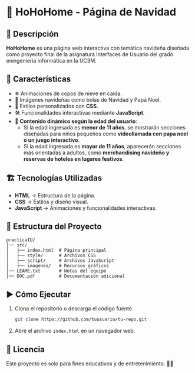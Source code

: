 # 🎅 HoHoHome - Página de Navidad

## 📌 Descripción
**HoHoHome** es una página web interactiva con temática navideña diseñada como proyecto final de la asignatura Interfaces de Usuario del grado eningeniería informática en la UC3M. 
## 🚀 Características
- ❄ Animaciones de copos de nieve en caída.
- 🎄 Imágenes navideñas como bolas de Navidad y Papá Noel.
- 🎨 Estilos personalizados con **CSS**.
- 🛠️ Funcionalidades interactivas mediante **JavaScript**.
- 🎁 **Contenido dinámico según la edad del usuario**:
  - Si la edad ingresada es **menor de 11 años**, se mostrarán secciones diseñadas para niños pequeños como **videollamada con papa noel o un juego interactivo**.
  - Si la edad ingresada es **mayor de 11 años**, aparecerán secciones más orientadas a adultos, como **merchandising navideño y reservas de hoteles en lugares festivos**.

## 🏗️ Tecnologías Utilizadas
- **HTML** → Estructura de la página.
- **CSS** → Estilos y diseño visual.
- **JavaScript** → Animaciones y funcionalidades interactivas.

## 📂 Estructura del Proyecto
```
practicaIU/
│── src/
│   ├── index.html  # Página principal
│   ├── style/      # Archivos CSS
│   ├── script/     # Archivos JavaScript
│   ├── imagenes/   # Recursos gráficos
│── LEAME.txt       # Notas del equipo
│── DOC.pdf         # Documentación adicional
```

## ▶️ Cómo Ejecutar
1. Clona el repositorio o descarga el código fuente.
   ```bash
   git clone https://github.com/tuusuario/tu-repo.git
   ```
2. Abre el archivo `index.html` en un navegador web.

## 📜 Licencia
Este proyecto es solo para fines educativos y de entretenimiento. 🎅✨
